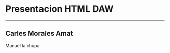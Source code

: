 # Presentacion HTML DAW

-----------------------------------------------------------------------------
Carles Morales Amat
-----------------------------------------------------------------------------

<p> Manuel la chupa </p>